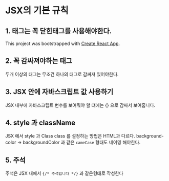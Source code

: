 # JSX의 기본 규칙

## 1. 태그는 꼭 닫힌태그를 사용해야한다.

This project was bootstrapped with [Create React App](https://github.com/facebook/create-react-app).

## 2. 꼭 감싸져야하는 태그

두개 이상의 태그는 무조건 하나의 태그로 감싸져 있어야한다.

## 3. JSX 안에 자바스크립트 값 사용하기

JSX 내부에 자바스크립트 변수를 보여줘야 할 떄에는 {} 으로 감싸서 보여줍니다.

## 4. style 과 className

JSX 에서 style 과 Class class 를 설정하는 방법은 HTML과 다르다.
background-color -> backgroundColor 과 같은 `cameCase` 형태도 네이밍 해야한다.

## 5. 주석

주석은 JSX 내에서 `{/* 주석입니다 */}` 과 같은형태로 작성한다
